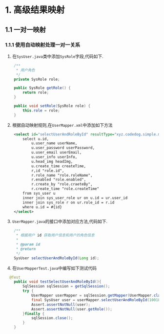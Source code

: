 # 1. 高级结果映射 #
## 1.1 一对一映射 ##
### 1.1.1 使用自动映射处理一对一关系 ###
1. 在`SysUser.java`类中添加`SysRole`字段,代码如下.
```java
    /**
     * 用户角色
     */
    private SysRole role;

    public SysRole getRole() {
        return role;
    }

    public void setRole(SysRole role) {
        this.role = role;
    }
```
2. 根据自动映射规则,在`UserMapper.xml`中添加如下方法
```xml
    <select id="selectUserAndRoleById" resultType="xyz.codedog.simple.model.SysUser">
        select u.id,
            u.user_name userName,
            u.user_password userPassword,
            u.user_email userEmail,
            u.user_info userInfo,
            u.head_img headImg,
            u.create_time createTime,
            r,id "role.id",
            r.role_name "role.roleName",
            r.enabled "role.enabled",
            r.create_by "role.craeteBy",
            r.create_time "role.createTime"
        from sys_user u 
        inner join sys_user_role ur on u.id = ur.user_id
        inner join sys_role r on ur.role_id = r.id
        where u.id = #{id}
    </select>
```
3. `UserMapper.java`的接口中添加对应方法,代码如下.
```java
    /**
     * 根据用户 id 获取用户信息和用户的角色信息
     * 
     * @param id
     * @return
     */
    SysUser selectUserAndRoleById(Long id);
```
4. 在`UserMapperTest.java`中编写如下测试代码
```java
  @Test
    public void testSelectUserAndRoleById(){
        SqlSession sqlSession = getSqlSession();
        try {
            UserMapper userMapper = sqlSession.getMapper(UserMapper.class);
            final SysUser user = userMapper.selectUserAndRoleById(1001L);
            Assert.assertNotNull(user);
            Assert.assertNotNull(user.getRole());
        }finally {
            sqlSession.close();
        }
    }
```